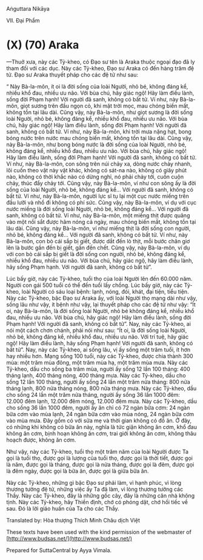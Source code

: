 Aṅguttara Nikāya

VII. Ðại Phẩm

# (X) (70) Araka

—Thuở xưa, này các Tỷ-kheo, có Ðạo sư tên là Araka thuộc ngoại đạo đã ly tham đối với các dục. Này các Tỷ-kheo, Ðạo sư Araka có đến hàng trăm đệ tử. Ðạo sư Araka thuyết pháp cho các đệ tử như sau:

“ Này Bà-la-môn, ít oi là đời sống của loài Người, nhỏ bé, không đáng kể, nhiều khổ đau, nhiều ưu não. Với bùa chú, hãy giác ngộ! Hãy làm điều lành, sống đời Phạm hạnh! Với người đã sanh, không có bất tử. Ví như, này Bà-la-môn, giọt sương trên đầu ngọn cỏ, khi mặt trời mọc, mau chóng biến mất, không tồn tại lâu dài. Cũng vậy, này Bà-la-môn, như giọt sương là đời sống loài Người, nhỏ bé, không đáng kể, nhiều khổ đau, nhiều ưu não. Với bùa chú, hãy giác ngộ! Hãy làm điều lành, sống đời Phạm hạnh! Với người đã sanh, không có bất tử. Ví như, này Bà-la-môn, khi trời mưa nặng hạt, bong bóng nước trên nước mau chóng biến mất, không tồn tại lâu dài. Cũng vậy, này Bà-la-môn, như bong bóng nước là đời sống của loài Người, nhỏ bé, không đáng kể, nhiều khổ đau, nhiều ưu não. Với bùa chú, hãy giác ngộ! Hãy làm điều lành, sống đời Phạm hạnh! Với người đã sanh, không có bất tử. Ví như, này Bà-la-môn, con sông trên núi chảy xa, dòng nước chảy nhanh, lôi cuốn theo vật này vật khác, không có sát-na nào, không có giây phút nào, không có thời khắc nào có dừng nghỉ, nó phải chảy tới, cuồn cuộn chảy, thúc đẩy chảy tới. Cũng vậy, này Bà-la-môn, ví như con sông ấy là đời sống của loài Người, nhỏ bé, không đáng kể... Với người đã sanh, không có bất tử. Ví như, này Bà-la-môn, người lực sĩ tụ lại một cục nước miếng trên đầu lưỡi và nhổ đi không có phí sức. Cũng vậy, này Bà-la-môn, ví dụ với cục nước miếng là đời sống loài Người, nhỏ bé, không đáng kể... Với người đã sanh, không có bất tử. Ví như, này Bà-la-môn, một miếng thịt được quăng vào một nồi sắt được hâm nóng cả ngày, mau chóng biến mất, không tồn tại lâu dài. Cũng vậy, này Bà-la-môn, ví như miếng thịt là đời sống con người, nhỏ bé, không đáng kể... Với người đã sanh, không có bất tử. Ví như, này Bà-la-môn, con bò cái sắp bị giết, được dắt đến lò thịt, mỗi bước chân giơ lên là bước gần đến bị giết, gần đến chết. Cũng vậy, này Bà-la-môn, ví dụ với con bò cái sắp bị giết là đời sống con người, nhỏ bé, không đáng kể, nhiều khổ đau, nhiều ưu não. Với bùa chú, hãy giác ngộ, hãy làm điều lành, hãy sống Phạm hạnh. Với người đã sanh, không có bất tử”.

Lúc bấy giờ, này các Tỷ-kheo, tuổi thọ của loài Người lên đến 60.000 năm. Người con gái 500 tuổi có thể đến tuổi lấy chồng. Lúc bấy giờ, này các Tỷ-kheo, loài Người có sáu loại bệnh: lạnh, nóng, đói, khát, đại tiện, tiểu tiện. Này các Tỷ-kheo, bậc Ðạo sư Araka ấy, với loài Người thọ mạng dài như vậy, sống lâu như vậy, ít bệnh như vậy, lại thuyết pháp cho các đệ tử như vậy: “Ít oi, này Bà-la-môn, là đời sống loài Người, nhỏ bé không đáng kể, nhiều khổ đau, nhiều ưu não. Với bùa chú, hãy giác ngộ! Hãy làm điều lành, sống đời Phạm hạnh! Với người đã sanh, không có bất tử”. Nay, này các Tỷ-kheo, ai nói một cách chơn chánh, phải nói như sau: “Ít oi, là đời sống loài Người, nhỏ bé, không đáng kể, nhiều khổ đau, nhiều ưu não. Với trí tuệ, hãy giác ngộ! Hãy làm điều lành, hãy sống Phạm hạnh! Với người đã sanh, không có bất tử”. Nay, này các Tỷ-kheo, ai sống lâu, vị ấy sống một trăm tuổi, ít hơn hay nhiều hơn. Mạng sống 100 tuổi, này các Tỷ-kheo, được chia thành 300 mùa: một trăm mùa đông, một trăm mùa hạ, một trăm mùa mưa. Này các Tỷ-kheo, dầu cho sống ba trăm mùa, người ấy sống 12 lần 100 tháng: 400 tháng lạnh, 400 tháng nóng, 400 tháng mưa. Này các Tỷ-kheo, dầu cho sống 12 lần 100 tháng, người ấy sống 24 lần một trăm nửa tháng: 800 nửa tháng lạnh, 800 nửa tháng nóng, 800 nửa tháng mưa. Này các Tỷ-kheo, dầu cho sống 24 lần một trăm nửa tháng, người ấy sống 36 lần 1000 đêm: 12.000 đêm lạnh, 12.000 đêm nóng, 12.000 đêm mưa. Này các Tỷ-kheo, dầu cho sống 36 lần 1000 đêm, người ấy ăn chỉ có 72 ngàn bữa cơm: 24 ngàn bữa cơm vào mùa lạnh, 24 ngàn bữa cơm vào mùa nóng, 24 ngàn bữa cơm vào mùa mưa. Ðây gồm có với sữa mẹ và thời gian không có đồ ăn. Ở đây, có những khi không có bữa ăn này, nghĩa là tức giận không ăn cơm, khổ đau không ăn cơm, bịnh hoạn không ăn cơm, trai giới không ăn cơm, không thâu hoạch được, không ăn cơm.

Như vậy, này các Tỷ-kheo, tuổi thọ một trăm năm của loài Người được Ta gọi là tuổi thọ, được gọi là lượng của tuổi thọ, được gọi là thời tiết, được gọi là năm, được gọi là tháng, được gọi là nửa tháng, được gọi là đêm, được gọi là đêm ngày, được gọi là bữa ăn, được gọi là giữa bữa ăn.

Này các Tỷ-kheo, những gì bậc Ðạo sư phải làm, vì hạnh phúc, vì lòng thương tưởng đệ tử, những việc ấy Ta đã làm, vì lòng thương tưởng các Thầy. Này các Tỷ-kheo, đây là những gốc cây, đây là những căn nhà không tịnh. Này các Tỷ-kheo, hãy Thiền định, chớ có phóng dật, chớ hối tiếc về sau. Ðó là lời giáo huấn của Ta cho các Thầy.

Translated by: Hòa thượng Thích Minh Châu dịch Việt

These texts have been used with the kind permission of the webmaster of [http://www.budsas.net/](http://www.budsas.net/)

Prepared for SuttaCentral by Ayya Vimala.